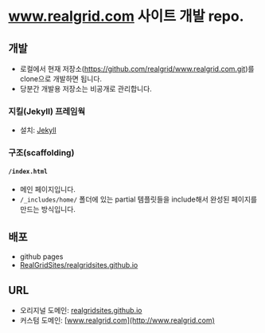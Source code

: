 # www.realgrid.com  사이트 개발 repo.

## 개발

* 로컬에서 현재 저장소(https://github.com/realgrid/www.realgrid.com.git)를 clone으로 개발하면 됩니다.
* 당분간 개발용 저장소는 비공개로 관리합니다.

### 지킬(Jekyll) 프레임웍

* 설치: [Jekyll](http://jekyllrb-ko.github.io/)

### 구조(scaffolding)

#### `/index.html`

* 메인 페이지입니다.
* `/_includes/home/` 폴더에 있는 partial 템플릿들을 include해서 완성된 페이지를 만드는 방식입니다.

## 배포

* github pages
* [RealGridSites/realgridsites.github.io](https://github.com/RealGridSites/realgridsites.github.io)

## URL

* 오리지널 도메인: [realgridsites.github.io](https://realgridsites.github.io)
* 커스텀 도메인: [www.realgrid.com](http://www.realgrid.com)
